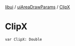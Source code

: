 [libui](../index.md) / [uiAreaDrawParams](index.md) / [ClipX](./-clip-x.md)

# ClipX

`var ClipX: Double`